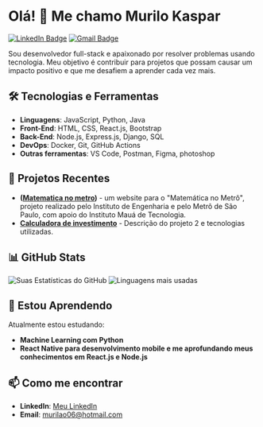 # Olá! 👋 Me chamo Murilo Kaspar

[![LinkedIn Badge](https://img.shields.io/badge/-Murilo-Kaspar-blue?style=flat-square&logo=Linkedin&logoColor=white&link=https://www.linkedin.com/in/seulinkedin/)](https://www.linkedin.com/in/murilo-kaspar-de-andrade-66034a2b7/)
[![Gmail Badge](https://img.shields.io/badge/-murilao06@hotmail.com-c14438?style=flat-square&logo=Gmail&logoColor=white&link=mailto:seuemail@gmail.com)](mailto:murilao06@hotmail.com)

Sou desenvolvedor full-stack e apaixonado por resolver problemas usando tecnologia. Meu objetivo é contribuir para projetos que possam causar um impacto positivo e que me desafiem a aprender cada vez mais.

## 🛠️ Tecnologias e Ferramentas
- **Linguagens**: JavaScript, Python, Java
- **Front-End**: HTML, CSS, React.js, Bootstrap
- **Back-End**: Node.js, Express.js, Django, SQL
- **DevOps**: Docker, Git, GitHub Actions
- **Outras ferramentas**: VS Code, Postman, Figma, photoshop

## 🚀 Projetos Recentes
- **([Matematica no metro](https://github.com/IMT-PII-2-Semestre/matematica-no-metro))** - um website para o "Matemática no Metrô", projeto realizado pelo Instituto de Engenharia e pelo Metrô de São Paulo, com apoio do Instituto Mauá de Tecnologia.
- **[Calculadora de investimento](https://github.com/MuriloMKA/calculadora_investimento)** - Descrição do projeto 2 e tecnologias utilizadas.

## 📊 GitHub Stats
![Suas Estatísticas do GitHub](https://github-readme-stats.vercel.app/api?username=muriloMKA&show_icons=true&theme=radical)
![Linguagens mais usadas](https://github-readme-stats.vercel.app/api/top-langs/?username=muriloMKA&layout=compact&theme=radical)

## 🌱 Estou Aprendendo
Atualmente estou estudando:
- **Machine Learning com Python**
- **React Native para desenvolvimento mobile e me aprofundando meus conhecimentos em React.js e Node.js**

## 📫 Como me encontrar
- **LinkedIn**: [Meu LinkedIn](https://www.linkedin.com/in/murilo-kaspar-de-andrade-66034a2b7/)
- **Email**: murilao06@hotmail.com
